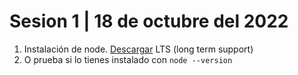 # Sesion 1 | 18 de octubre del 2022
1. Instalación de node. [Descargar](https://nodejs.org/en/) LTS (long term support)
2. O prueba si lo tienes instalado con `node --version`